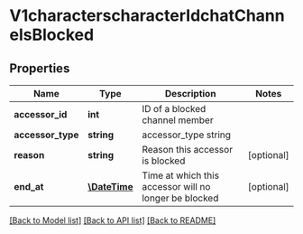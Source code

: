 # V1characterscharacterIdchatChannelsBlocked

## Properties
Name | Type | Description | Notes
------------ | ------------- | ------------- | -------------
**accessor_id** | **int** | ID of a blocked channel member | 
**accessor_type** | **string** | accessor_type string | 
**reason** | **string** | Reason this accessor is blocked | [optional] 
**end_at** | [**\DateTime**](\DateTime.md) | Time at which this accessor will no longer be blocked | [optional] 

[[Back to Model list]](../README.md#documentation-for-models) [[Back to API list]](../README.md#documentation-for-api-endpoints) [[Back to README]](../README.md)


